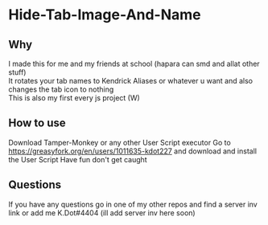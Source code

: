 # Hide-Tab-Image-And-Name

## Why
I made this for me and my friends at school (hapara can smd and allat other stuff)\
It rotates your tab names to Kendrick Aliases or whatever u want and also changes the tab icon to nothing\
This is also my first every js project (W)

## How to use
Download Tamper-Monkey or any other User Script executor
Go to https://greasyfork.org/en/users/1011635-kdot227 and download and install the User Script
Have fun don't get caught

## Questions
If you have any questions go in one of my other repos and find a server inv link or add me K.Dot#4404 (ill add server inv here soon)
